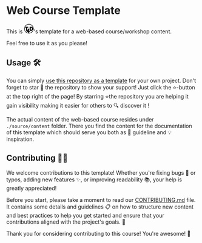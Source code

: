# Web Course Template

This is <img src="./source/_static/T4D_logo_bw.svg" alt="T4D" width="25" height="25">'s template for a web-based
course/workshop content.

Feel free to use it as you please!

## Usage 🛠️

You can simply [use this repository as a template](https://github.com/new?template_name=web-course-template&template_owner=t4d-gmbh) for your own project.
Don't forget to star 🌟 the repository to show your support! Just click the ⭐-button at the top right of the page!
By starring ⭐the repository you are helping it gain visibility making it easier for others to 🔍 discover it !

The actual content of the web-based course resides under `./source/content` folder.
There you find the content for the documentation of this template which should serve you both as 🧭 guideline and 💡 inspiration.


<!-- include-upper -->

## Contributing 🤝🎉

We welcome contributions to this template!
Whether you're fixing bugs 🐛 or typos, adding new features ✨, or improving readability 📚, your help is greatly appreciated!

Before you start, please take a moment to read our [CONTRIBUTING.md](CONTRIBUTING.md) file.
It contains some details and guidelines 📋 on how to structure new content and best practices to help you get started and ensure that your contributions aligned with the project's goals. 🚀

Thank you for considering contributing to this course! You're awesome! 🌟
